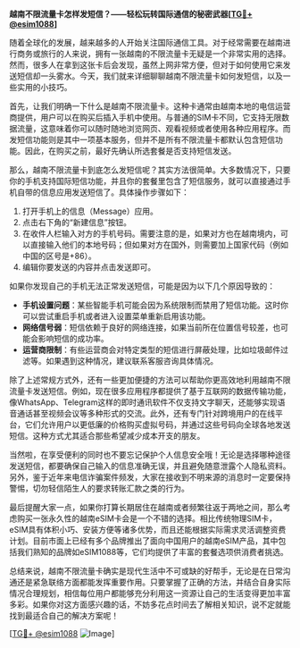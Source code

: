 **越南不限流量卡怎样发短信？——轻松玩转国际通信的秘密武器[[TG💪+ @esim1088](https://t.me/s/esim1088)]**

随着全球化的发展，越来越多的人开始关注国际通信工具。对于经常需要在越南进行商务或旅行的人来说，拥有一张越南的不限流量卡无疑是一个非常实用的选择。然而，很多人在拿到这张卡后会发现，虽然上网非常方便，但对于如何使用它来发送短信却一头雾水。今天，我们就来详细聊聊越南不限流量卡如何发短信，以及一些实用的小技巧。

首先，让我们明确一下什么是越南不限流量卡。这种卡通常由越南本地的电信运营商提供，用户可以在购买后插入手机中使用。与普通的SIM卡不同，它支持无限数据流量，这意味着你可以随时随地浏览网页、观看视频或者使用各种应用程序。而发短信功能则是其中一项基本服务，但并不是所有不限流量卡都默认包含短信功能。因此，在购买之前，最好先确认所选套餐是否支持短信发送。

那么，越南不限流量卡到底怎么发短信呢？其实方法很简单。大多数情况下，只要你的手机支持国际短信功能，并且你的套餐里包含了短信服务，就可以直接通过手机自带的信息应用发送短信了。具体操作步骤如下：

1. 打开手机上的信息（Message）应用。
2. 点击右下角的“新建信息”按钮。
3. 在收件人栏输入对方的手机号码。需要注意的是，如果对方也在越南境内，可以直接输入他们的本地号码；但如果对方在国外，则需要加上国家代码（例如中国的区号是+86）。
4. 编辑你要发送的内容并点击发送即可。

如果你发现自己的手机无法正常发送短信，可能是因为以下几个原因导致的：

- **手机设置问题**：某些智能手机可能会因为系统限制而禁用了短信功能。这时你可以尝试重启手机或者进入设置菜单重新启用该功能。
- **网络信号弱**：短信依赖于良好的网络连接，如果当前所在位置信号较差，也可能会影响短信的成功率。
- **运营商限制**：有些运营商会对特定类型的短信进行屏蔽处理，比如垃圾邮件过滤等。如果遇到这种情况，建议联系客服咨询具体情况。

除了上述常规方式外，还有一些更加便捷的方法可以帮助你更高效地利用越南不限流量卡发送短信。例如，现在很多应用程序都提供了基于互联网的数据传输功能，像WhatsApp、Telegram这样的即时通讯软件不仅支持文字聊天，还能够实现语音通话甚至视频会议等多种形式的交流。此外，还有专门针对跨境用户的在线平台，它们允许用户以更低廉的价格购买虚拟号码，并通过这些号码向全球各地发送短信。这种方式尤其适合那些希望减少成本开支的朋友。

当然啦，在享受便利的同时也不要忘记保护个人信息安全哦！无论是选择哪种途径发送短信，都要确保自己输入的信息准确无误，并且避免随意泄露个人隐私资料。另外，鉴于近年来电信诈骗案件频发，大家在接收到不明来源的消息时一定要保持警惕，切勿轻信陌生人的要求转账汇款之类的行为。

最后提醒大家一点，如果你打算长期居住在越南或者频繁往返于两地之间，那么考虑购买一张永久性的越南eSIM卡会是一个不错的选择。相比传统物理SIM卡，eSIM具有体积小巧、安装方便等诸多优势，而且还能根据实际需求灵活调整资费计划。目前市面上已经有多个品牌推出了面向中国用户的越南eSIM产品，其中包括我们熟知的品牌如eSIM1088等，它们均提供了丰富的套餐选项供消费者挑选。

总结来说，越南不限流量卡确实是现代生活中不可或缺的好帮手，无论是在日常沟通还是紧急联络方面都能发挥重要作用。只要掌握了正确的方法，并结合自身实际情况合理规划，相信每位用户都能够充分利用这一资源让自己的生活变得更加丰富多彩。如果你对这方面感兴趣的话，不妨多花点时间去了解相关知识，说不定就能找到最适合自己的解决方案呢！

[[TG💪+ @esim1088](https://t.me/s/esim1088) ![Image](https://i.postimg.cc/4NQfJmqS/Snipaste-2025-05-13-00-14-12.png)]